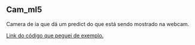 ## Cam_ml5
<p>Camera de ia que dá um predict do que está sendo mostrado na webcam.</p>
<a target="_blank" href="https://github.com/ml5js/ml5-library/tree/f80f95aa6b31191ab7e79ff466e8506f5e48a172/examples/javascript/ImageClassification/ImageClassification_Video">Link do código que peguei de exemplo.</a>

